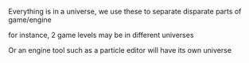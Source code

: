 Everything is in a universe, we use these to separate disparate parts of game/engine

for instance, 2 game levels may be in different universes

Or an engine tool such as a particle editor will have its own universe